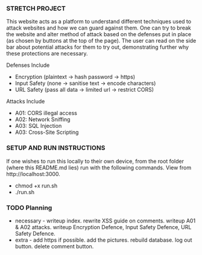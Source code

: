 ### STRETCH PROJECT
This website acts as a platform to understand different techniques used to attack websites and how we can guard against them. One can try to break the website and alter method of attack based on the defenses put in place (as chosen by buttons at the top of the page). The user can read on the side bar about potential attacks for them to try out, demonstrating further why these protections are necessary. 

Defenses Include
- Encryption (plaintext -> hash password -> https)
- Input Safety (none -> sanitise text -> encode characters)
- URL Safety (pass all data -> limited url -> restrict CORS)

Attacks Include
- A01: CORS illegal access
- A02: Network Sniffing
- A03: SQL Injection
- A03: Cross-Site Scripting

### SETUP AND RUN INSTRUCTIONS
If one wishes to run this locally to their own device, from the root folder (where this README.md lies) run with the following commands. View from http://localhost:3000.
- chmod +x run.sh
- ./run.sh

### TODO Planning
- necessary - writeup index. rewrite XSS guide on comments. writeup A01 & A02 attacks. writeup Encryption Defence, Input Safety Defence, URL Safety Defence.
- extra - add https if possible. add the pictures. rebuild database. log out button. delete comment button.
